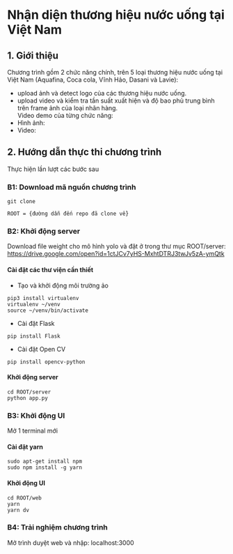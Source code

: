 # Nhận diện thương hiệu nước uống tại Việt Nam
## 1. Giới thiệu
Chương trình gồm 2 chức năng chính, trên 5 loại thương hiệu nước uống tại Việt Nam (Aquafina, Coca cola, Vĩnh Hảo, Dasani và Lavie):   
- upload ảnh và detect logo của các thương hiệu nước uống.
- upload video và kiểm tra tần suất xuất hiện và độ bao phủ trung bình trên frame ảnh của loại nhãn hàng.   
Video demo của từng chức năng:
- Hình ảnh:
- Video: 
## 2. Hướng dẫn thực thi chương trình
Thực hiện lần lượt các bước sau
### B1: Download mã nguồn chương trình
```
git clone 
```
```
ROOT = {đường dẫn đến repo đã clone về}
```

### B2: Khởi động server
Download file weight cho mô hình yolo và đặt ở trong thư mục ROOT/server: https://drive.google.com/open?id=1ctJCv7yHS-MxhtDTRJ3twJv5zA-ymQtk   
#### Cài đặt các thư viện cần thiết
- Tạo và khởi động môi trường ảo
```
pip3 install virtualenv
virtualenv ~/venv
source ~/venv/bin/activate
```
- Cài đặt Flask
```
pip install Flask
```
- Cài đặt Open CV
```
pip install opencv-python
```
#### Khởi động server
```
cd ROOT/server
python app.py
```

### B3: Khởi động UI
Mở 1 terminal mới
#### Cài đặt yarn
```
sudo apt-get install npm
sudo npm install -g yarn
```

#### Khởi động UI
```
cd ROOT/web
yarn
yarn dv
```

### B4: Trải nghiệm chương trình
Mở trình duyệt web và nhập: localhost:3000


